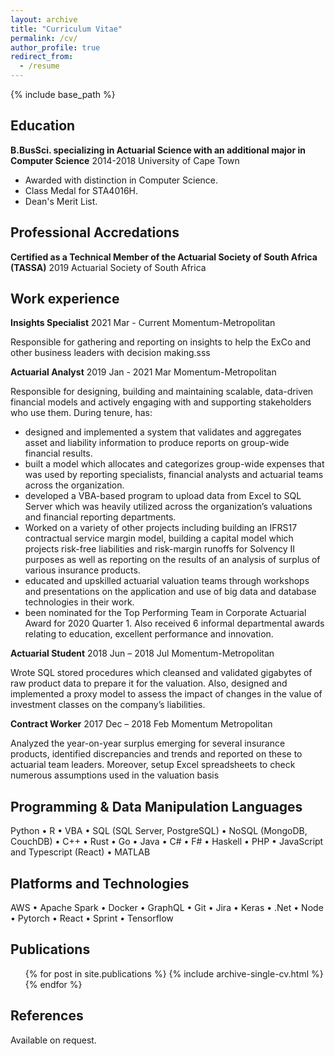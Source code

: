 ```yaml
---
layout: archive
title: "Curriculum Vitae"
permalink: /cv/
author_profile: true
redirect_from:
  - /resume
---
```


{% include base_path %}

## Education

**B.BusSci. specializing in Actuarial Science with an additional major in Computer Science**
2014-2018
University of Cape Town
* Awarded with distinction in Computer Science.
* Class Medal for STA4016H.
* Dean's Merit List.

## Professional Accredations

**Certified as a Technical Member of the Actuarial Society of South Africa (TASSA)**
2019
Actuarial Society of South Africa

## Work experience

**Insights Specialist**
2021 Mar - Current
Momentum-Metropolitan

Responsible for gathering and reporting on insights to help the ExCo and other business leaders with decision making.sss

**Actuarial Analyst**
2019 Jan - 2021 Mar
Momentum-Metropolitan

Responsible for designing, building and maintaining scalable, data-driven financial models and actively engaging with and
supporting stakeholders who use them. During tenure, has:
* designed and implemented a system that validates and aggregates asset and liability information to produce reports
on group-wide financial results.
* built a model which allocates and categorizes group-wide expenses that was used by reporting specialists, financial
analysts and actuarial teams across the organization.
* developed a VBA-based program to upload data from Excel to SQL Server which was heavily utilized across the
organization’s valuations and financial reporting departments.
* Worked on a variety of other projects including building an IFRS17 contractual service margin model, building a
capital model which projects risk-free liabilities and risk-margin runoffs for Solvency II purposes as well as reporting
on the results of an analysis of surplus of various insurance products.
* educated and upskilled actuarial valuation teams through workshops and presentations on the application and use
of big data and database technologies in their work.
* been nominated for the Top Performing Team in Corporate Actuarial Award for 2020 Quarter 1. Also received 6
informal departmental awards relating to education, excellent performance and innovation.

**Actuarial Student**
2018 Jun – 2018 Jul
Momentum-Metropolitan

Wrote SQL stored procedures which cleansed and validated gigabytes of raw product data to prepare it for the valuation. Also, designed and implemented a proxy model to assess the impact of changes in the value of investment classes on the company’s liabilities.

**Contract Worker** 
2017 Dec – 2018 Feb
Momentum Metropolitan

Analyzed the year-on-year surplus emerging for several insurance products, identified discrepancies and trends and
reported on these to actuarial team leaders. Moreover, setup Excel spreadsheets to check numerous assumptions used
in the valuation basis

## Programming & Data Manipulation Languages

Python • R • VBA • SQL (SQL Server, PostgreSQL) • NoSQL (MongoDB, CouchDB) • C++ • Rust • Go • Java • C# • F# • Haskell • 
PHP • JavaScript and Typescript (React) • MATLAB

## Platforms and Technologies

AWS • Apache Spark  • Docker  • GraphQL  • Git  • Jira  • Keras  • .Net • Node  • Pytorch  • React  • Sprint  • Tensorflow

## Publications

  <ul>{% for post in site.publications %}
    {% include archive-single-cv.html %}
  {% endfor %}</ul>

## References

Available on request.